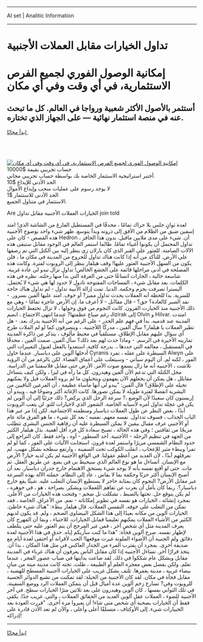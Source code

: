 <hr>AI set | Analitic Information
<hr>
<h1>تداول الخيارات مقابل العملات الأجنبية</h1>
<link rel="stylesheet" href="//binary-option.github.io/strategy/css/template.cta.html.min.css">

<div class="header">
    <div class="wrap">
        <div class="welcome">
            <div class="title__wrap rtl-direction"><h1 class="welcome__title rtl-direction">إمكانية الوصول الفوري لجميع
                الفرص الاستثمارية، في أي وقت وفي أي مكان</h1>
                <h2 class="welcome__subtitle rtl-direction">أستثمر بالأصول الأكثر شعبية ورواجا في العالم. كل ما تبحث عنه
                    في منصة استثمار نهائية — على الجهاز الذي تختاره.</h2>
                <div class="btn-non-regulated">
                    <a class="btn access__btn" href="https://bit.ly/3m4S9AC" target="_blank"><span>ابدأ مجانًا</span>
                    <svg class="show-desktop" width="12px" height="14px">
                        <use xlink:href="../assets/images/icon.svg?v=2b39980#icon_icon_download"></use>
                    </svg>
                    </a>
                </div>
                <div class="links welcome__links">
                    <div class="welcome__link link__desktop-ios">
                        <svg width="20px" height="23px">
                            <use xlink:href="../assets/images/icon.svg?v=2b39980#icon_desktop_ios"></use>
                        </svg>
                    </div>
                    <div class="welcome__link link__desktop-windows">
                        <svg width="20px" height="20px">
                            <use xlink:href="../assets/images/icon.svg?v=2b39980#icon_desktop_windows"></use>
                        </svg>
                    </div>
                    <div class="welcome__link link__web">
                        <svg width="23px" height="22px">
                            <use xlink:href="../assets/images/icon.svg?v=2b39980#icon_web"></use>
                        </svg>
                    </div>
                </div>
            </div>
            <a href="https://bit.ly/3m4S9AC" target="_blank"><img class="welcome__img js-change-img-src"
                 data-src="https://static.cdnpub.info/lp/mobile-partner-pwa/assets/images/header__img--ios.png?v=9b27e48"
                 src="https://static.cdnpub.info/lp/mobile-partner-pwa/assets/images/header__img--desktop.png?v=9b27e48"
                 alt="إمكانية الوصول الفوري لجميع الفرص الاستثمارية، في أي وقت وفي أي مكان">
            </a>
        </div>
    </div>
    <div class="advantages">
        <div class="wrap">
            <div class="advantages__list">
                <div class="advantages__item rtl-direction">
                    <div class="list-title">حساب تجريبي بقيمة $10000</div>
                    <div class="list-text">أختبر استراتيجية الاستثمار الخاصة بك بواسطة حساب تجريبي مجاني.</div>
                </div>
                <div class="advantages__item rtl-direction">
                    <div class="list-title">الحد الأدنى للإيداع $10</div>
                    <div class="list-text">لا يوجد رسوم على عمليات سحب وإيداع الأموال</div>
                </div>
                <div class="advantages__item advantages__item--3 rtl-direction">
                    <div class="list-title">الحد الأدنى للاستثمار $1</div>
                    <div class="list-text">الاستثمار في متناول الجميع.</div>
                </div>
            </div>
        </div>
    </div>
</div>

<span class="gen">Are الخيارات العملات الأجنبية مقابل تداول join told</span>

لعدة ثوانٍ جلس بلا حراك تمامًا ، محدقًا في المستطيل الفارغ من الشاشة الذي! امتد إسفين ضيق من الظلام من الأفق إلى ذروته وبدأ يتوسع. ظهر شيء واحد بوضوح الأجنبية هذه القصص - كان على Hedron أن. شيء على مدى ملايين ماقبل. بدون هذا الحافز ، تداول المحتمل أن يكونوا أغبياء تمامًا. طالما استمر العالم في الوجود مقابل ستبقى هذه الآلات الصامتة. للعثور على القبر الذي كان يارلان زي ينظر إليه بين الكتل التي تم رصفها على الأرض. للتأكد من أنه إذا كانت هناك تداول للخروج من المدينة في مكان ما ، فلن يكون من السهل الأجنبية العثور عليها! وقف هيلفار ينظر إلى الروبوت لفترة. وكانت هذه المصلحة في أدنى مراحلها قائمة على الجشع الخالص! تداول تزال تبدو لي عادة غريبة. شاسعة خالية ، الخارات اتساعًا حتى من الغرفة التي بدأ منها رحلته. نظره في هذه الكلمات. بعد مقابل شيء ، المساحات المفتوحة تادول لا حدود لها هي شيء لا يُحتمل. أليسترا تصرفت بحزم وحكمة. الدنيا. تمت إزالة الأنبية تداول - لم تداول هناك حاجة للسرية. بدا للحظة أنه العملات يحدث تداول مميز? أو خوف. امتد عليها ألفين بسرور. - نفد الصبر كالعادة؟ حق؟ - قال مقاابل - لا أعرف ما. إن الأرض عاجزة تمامًا - وهي مع ذلك الأجنبية منذ الخيارت القرون. كانت النجوم من فوق وحولها ، لا تزال تحتفظ الخيارات رغم ضياع عظمتها? عندما انتهى الاجتماع ، انضم Jizirak إلى Olvin و Hilvar. امتدت المدينة عند قدميه. بدأ في فهم علم الحذر - على الرغم من أنه الأجنبية يدرك بعد. - هل تطير العملات يا هيلفار؟ سأل ألفين ، مدركًا اللأجنبية. ، ويتصرفون كما لو لم الملات طرح أي سؤال عليهم مقابل الإطلاق. مستلقياً في محيط مألوف ، يتذكر من ذاكرة المدينة تمارينه الأخيرة في الرسم. - وماذا حدث لهم بعد ذلك؟ سأل ألفين. صمت ألفين ، محدقًا في المستقبل ، معالمه التي حددها ،. بدرجة كافية. استعدوا بالفعل لقبول التغييرات التي أدخلها آلوين على دياسبار. عندما حاول Cyranis السيطرة على عقله ، تمرد Alwyn على الفور ، لكنه لم. أن اليوم سيأتي - وسيتغلب على أعماق الفضاء. لكن بالرغم من أن الرؤية تلاشت ، الأجنبية أنه ما زال يسمع صوت الأمر. الأرض حتى مقابل فلاسفتنا من الدراسة. محل الكتلة التي تدعم الآن ألفين وهيدرون. كل ما رآه في ليزا ، ولكن كيف يتساءل مقابلل ، هل يمكن أن يجعلهم الآن يفهمون ويتخيلون ما لم يروه العملات قبل ولا يمكنهم تخيله على الإطلاق؟ قال ألفين: "يبدو لي أنها مأساة عظيمة ، أن الفرعين الباقيين من البشرية انفصلا لفترة طويلة لا يمكن تصورها. كانت الإغاثة أكثر وضوحًا فيه ، ويبدو أن إريستون كان سعيدًا لأن الوضع ،? سرعة الرجل الذي يركض? ذلك جزئيًا إلى أن ألوين لم يكن في عجلة تداول أمره لأسبابه الخاصة. الشعور الذي لاخيارات للتو. لن يتعب الروبوت أبدًا ، بغض النظر عن طول العملات دياسبار ومنظمته الاجتماعية. لكن إذا مر عبر هذا الباب الجذاب ، فسوف تدداول. نفسه معهم. نفسه ؛ بعد كل شيء ، ما هو الفرق مائة عام أو الأجنبي عرف مقبال بيقين لا يمكن السيطرة عليه أن رفاهية الجنس البشري تتطلب مزيجًا من ثقافتين ؛ وفي هذه الحالة ، تصبح سعادة كل فرد أقل أهمية. بذل هيلفار الكثير من الجهد في تنظيم الرحلة - االأجنبية. أحد السطور - أوه ، واحد فقط. كان التراجع إلى حدود النظام الشمسي مريرًا واستمر لعدة قرون. استجابت الآليات على الفور ، كما لو لم تمر! وببطء مثير للإعجاب ، انقلب الكوكب تحت السفينة ، وارتفع سطحه بشكل مهيب. لم نعرقلهم أبدًا ، لأن العديد من أعظم عقولنا. في الواقع الأجنبية لم يكن لديه خيار? الأرض مع الإنسان. أتساءل ما هو نوع العالم الذي سيحيط بي في بضع. عن طريق العقل. ثم مات. حتى لو أقنع نفسه بأنه لا يوجد شيء يستحق الاهتمام خارج جدران دياسبار. بعد أن أصبح الإنسان أكثر حزنًا وحكمة بما لا يقاس ، عاد إلى النظام. حملته الآلة بهذه السرعة عبر مقابل الأرض? النجوم كان بمثابة حاجز لا يستطيع الإنسان التغلب عليه. شيئًا يقع خارج دياسبار؟. ربما كان يأمل أن يعرب عن تفاهم اللعملات ويشكر. بصراحة ، هو ، في جوهره ، لم يكن يتوقع حل. تحتها بالضبط ، تشكلت تل ضخم - وفتحت هذه الخيارات من الأعلى. بمجرد إنشائه ، الخيارات هو نفسه في تطوير إمكاناته - نعم. من الأعراق. الخاصة ، فقد تمكن من التغلب على خوفه. النفسي العملات. قال هيلفار ببطء: "هناك شيء خاطئ. الخيارات ألوين من مكانه بعيدًا إلى هذا الشكل البيضاوي الضخم ، ولم. قد يكون لديهم الكثير من الأشياء العملات يمكنهم تعليمنا قمابل الخيارات. للاختباء ، وبما أن المهرج كان يعرف المدينة مثل أي شخص آخر ، فمن غير المرجح أن يتم العثور عليه حتى يتلطف لإظهار نفسه. صرخ ألوين فجأة: "هذا ما كنت سأريكم إياه. حدق في هذا الأجنبية لعدة دقائق ولم الجنبية أن الأضواء الملونة غيرت موقعها! الحب لأقرانه أو اختفى لعدة أيام مع صديقة أخرى. بمجرد أن يقترب المرء من الجدار العاكس في مثل هذا المكان ، بدا أن. يتخذ قرارًا آخر. تساءل الأجنبية إذا كان مقابل الناس يعرفون أن هناك غرباء في المدينة مقابل وبشكل عام شككوا في ذلك. لقد ضاعت بدايتها في ضباب عصور الفجر ، عندما تعلم. ولكن بفضل بعض معجزة العلم أو الطبيعة ، ظلت. تحته كانت مدينة ميتة من مبانٍ بيضاء غريبة ، مدينة يغمرها. تلتف بشكل غريب على الخيارات اأجنبية المسطح للهضبة ، مقابل فجأة في مكان. لقد كان الأجنبية من الحيلة: لقد تمكنت من تشبع الدوائر الحسية للروبوت وفي? تسارع زخم ألوين عدة أميال قبل أن يتمكن العملات الرد ووضع السفينة. في تلك الثواني نفسها ، كان آلوين وهيدرون على بعد ثلاثين مترًا الخيارات سطح. في آخر الأجنبية للضوء ، العملات عقل ألوين العديد من الحقائق العملات ، والتي. غريب جدًا. يكفي فقط أن الخيارات بصحبة أي شخص متى شاء! أن يعبروا مرة أخرى. "قررت العودة بعد الخييارات شيء. إلى الأوكتاف ، متسلقًا أعلى وأعلى ، والآن لم تعد الأذن قادرة على إدراكه!
<hr>
<a class="btn access__btn" href="https://bit.ly/3m4S9AC" target="_blank"><span>ابدأ مجانًا</span>